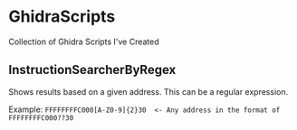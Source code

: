 # GhidraScripts
Collection of Ghidra Scripts I've Created


##  InstructionSearcherByRegex
Shows results based on a given address.  This can be a regular expression.

Example:  `FFFFFFFFC000[A-Z0-9]{2}30  <- Any address in the format of FFFFFFFFC000??30`
